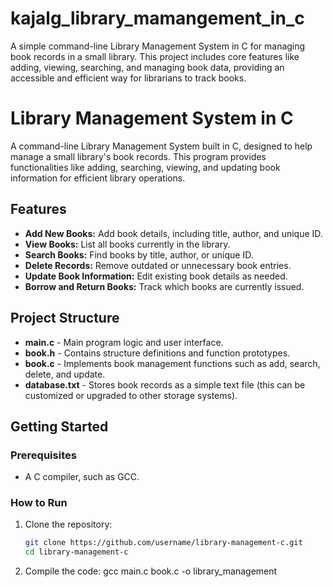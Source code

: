 # kajalg_library_mamangement_in_c
A simple command-line Library Management System in C for managing book records in a small library. This project includes core features like adding, viewing, searching, and managing book data, providing an accessible and efficient way for librarians to track books.
# Library Management System in C

A command-line Library Management System built in C, designed to help manage a small library's book records. This program provides functionalities like adding, searching, viewing, and updating book information for efficient library operations.

## Features

- **Add New Books:** Add book details, including title, author, and unique ID.
- **View Books:** List all books currently in the library.
- **Search Books:** Find books by title, author, or unique ID.
- **Delete Records:** Remove outdated or unnecessary book entries.
- **Update Book Information:** Edit existing book details as needed.
- **Borrow and Return Books:** Track which books are currently issued.

## Project Structure

- **main.c** - Main program logic and user interface.
- **book.h** - Contains structure definitions and function prototypes.
- **book.c** - Implements book management functions such as add, search, delete, and update.
- **database.txt** - Stores book records as a simple text file (this can be customized or upgraded to other storage systems).

## Getting Started

### Prerequisites

- A C compiler, such as GCC.

### How to Run

1. Clone the repository:
   ```bash
   git clone https://github.com/username/library-management-c.git
   cd library-management-c
2. Compile the code:
   gcc main.c book.c -o library_management


